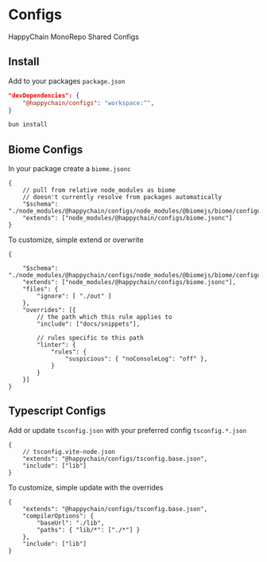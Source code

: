 # Configs

HappyChain MonoRepo Shared Configs

## Install

Add to your packages `package.json`

```json
"devDependencies": {
    "@happychain/configs": "workspace:^",
}
```

```sh
bun install
```

## Biome Configs
In your package create a `biome.jsonc`
```jsonc
{
	// pull from relative node_modules as biome 
	// doesn't currently resolve from packages automatically
    "$schema": "./node_modules/@happychain/configs/node_modules/@biomejs/biome/configuration_schema.json",
    "extends": ["node_modules/@happychain/configs/biome.jsonc"]
}
```

To customize, simple extend or overwrite
```jsonc
{

    "$schema": "./node_modules/@happychain/configs/node_modules/@biomejs/biome/configuration_schema.json",
    "extends": ["node_modules/@happychain/configs/biome.jsonc"],
	"files": {
		"ignore": [ "./out" ]
	},
	"overrides": [{
		// the path which this rule applies to
		"include": ["docs/snippets"],

		// rules specific to this path
		"linter": {
			"rules": {
				"suspicious": { "noConsoleLog": "off" },
			}
		}
	}]
}
```

## Typescript Configs

Add or update `tsconfig.json` with your preferred config `tsconfig.*.json`

```jsonc
{
	// tsconfig.vite-node.json
	"extends": "@happychain/configs/tsconfig.base.json",
	"include": ["lib"]
}
```

To customize, simple update with the overrides
```jsonc
{
	"extends": "@happychain/configs/tsconfig.base.json",
	"compilerOptions": {
		"baseUrl": "./lib",
		"paths": { "lib/*": ["./*"] }
	},
	"include": ["lib"]
}

